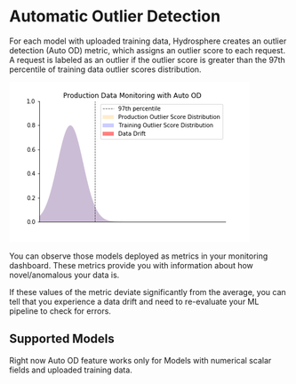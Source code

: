 # Automatic Outlier Detection

For each model with uploaded training data, Hydrosphere creates an outlier detection \(Auto OD\) metric, which assigns an outlier score to each request. A request is labeled as an outlier if the outlier score is greater than the 97th percentile of training data outlier scores distribution.

![](../../.gitbook/assets/auto_od_feature%20%281%29%20%284%29%20%286%29%20%286%29%20%281%29.gif)

You can observe those models deployed as metrics in your monitoring dashboard. These metrics provide you with information about how novel/anomalous your data is.

If these values of the metric deviate significantly from the average, you can tell that you experience a data drift and need to re-evaluate your ML pipeline to check for errors.

## Supported Models

Right now Auto OD feature works only for Models with numerical scalar fields and uploaded training data.

